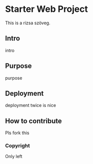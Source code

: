# Starter Web Project

This is a rizsa szöveg.

## Intro

intro

## Purpose

purpose

## Deployment

deployment
twice is nice

## How to contribute

Pls fork this

### Copyright

Only left